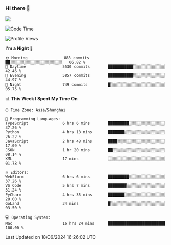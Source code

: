 ### Hi there 👋

<!--
**JJAYCHEN1e/jjaychen1e** is a ✨ _special_ ✨ repository because its `README.md` (this file) appears on your GitHub profile.

Here are some ideas to get you started:

- 🔭 I’m currently working on ...
- 🌱 I’m currently learning ...
- 👯 I’m looking to collaborate on ...
- 🤔 I’m looking for help with ...
- 💬 Ask me about ...
- 📫 How to reach me: ...
- 😄 Pronouns: ...
- ⚡ Fun fact: ...
-->

[![](https://github-readme-stats.vercel.app/api?username=jjaychen1e&show_icons=true)](https://github.com/jjaychen1e/github-readme-stats?count_private=true)

<!--START_SECTION:waka-->
![Code Time](http://img.shields.io/badge/Code%20Time-1%2C221%20hrs%206%20mins-blue)

![Profile Views](http://img.shields.io/badge/Profile%20Views-0-blue)

**I'm a Night 🦉** 

```text
🌞 Morning                888 commits         ██░░░░░░░░░░░░░░░░░░░░░░░   06.82 % 
🌆 Daytime                5530 commits        ███████████░░░░░░░░░░░░░░   42.46 % 
🌃 Evening                5857 commits        ███████████░░░░░░░░░░░░░░   44.97 % 
🌙 Night                  749 commits         █░░░░░░░░░░░░░░░░░░░░░░░░   05.75 % 
```


📊 **This Week I Spent My Time On** 

```text
🕑︎ Time Zone: Asia/Shanghai

💬 Programming Languages: 
TypeScript               6 hrs 6 mins        █████████░░░░░░░░░░░░░░░░   37.26 % 
Python                   4 hrs 18 mins       ███████░░░░░░░░░░░░░░░░░░   26.22 % 
JavaScript               2 hrs 48 mins       ████░░░░░░░░░░░░░░░░░░░░░   17.09 % 
JSON                     1 hr 20 mins        ██░░░░░░░░░░░░░░░░░░░░░░░   08.14 % 
XML                      17 mins             ░░░░░░░░░░░░░░░░░░░░░░░░░   01.78 % 

🔥 Editors: 
WebStorm                 6 hrs 6 mins        █████████░░░░░░░░░░░░░░░░   37.26 % 
VS Code                  5 hrs 7 mins        ████████░░░░░░░░░░░░░░░░░   31.24 % 
PyCharm                  4 hrs 35 mins       ███████░░░░░░░░░░░░░░░░░░   28.00 % 
GoLand                   34 mins             █░░░░░░░░░░░░░░░░░░░░░░░░   03.50 % 

💻 Operating System: 
Mac                      16 hrs 24 mins      █████████████████████████   100.00 % 
```


 Last Updated on 18/06/2024 16:26:02 UTC
<!--END_SECTION:waka-->

